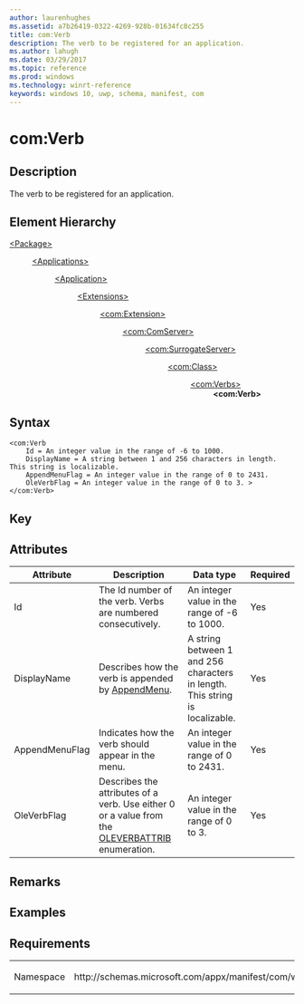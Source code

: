 ```yaml
---
author: laurenhughes
ms.assetid: a7b26419-0322-4269-928b-01634fc8c255
title: com:Verb
description: The verb to be registered for an application.
ms.author: lahugh
ms.date: 03/29/2017
ms.topic: reference
ms.prod: windows
ms.technology: winrt-reference
keywords: windows 10, uwp, schema, manifest, com
---
```



# com:Verb

## Description
The verb to be registered for an application.

## Element Hierarchy
<dl>
<dt><a href="element-package.md">&lt;Package&gt;</a></dt>
<dd>
<dl>
<dt><a href="element-applications.md">&lt;Applications&gt;</a></dt>
<dd>
<dl>
<dt><a href="element-application.md">&lt;Application&gt;</a></dt>
<dd>
<dl>
<dt><a href="element-1-extensions.md">&lt;Extensions&gt;</a></dt>
<dd>
<dl>
<dt><a href="element-com-extension.md">&lt;com:Extension&gt;</a></dt>
<dd>
<dl>
<dt><a href="element-com-comserver.md">&lt;com:ComServer&gt;</a></dt>
<dd>
<dl>
<dt><a href="element-com-surrogateserver.md">&lt;com:SurrogateServer&gt;</a></dt>
<dd>
<dl>
<dt><a href="element-com-surrogateserver-class.md">&lt;com:Class&gt;</a></dt>
<dd>
<dl>
<dt><a href="element-com-surrogate-verbs.md">&lt;com:Verbs&gt;</a></dt>
<dd><b>&lt;com:Verb&gt;</b></dd>
</dl>
</dd>
</dl>
</dd>
</dl>
</dd>
</dl>
</dd>
</dl>
</dd>
</dl>
</dd>
</dl>
</dd>
</dl>
</dd>
</dl>


## Syntax
```syntax
<com:Verb
    Id = An integer value in the range of -6 to 1000.
    DisplayName = A string between 1 and 256 characters in length. This string is localizable.
    AppendMenuFlag = An integer value in the range of 0 to 2431.
    OleVerbFlag = An integer value in the range of 0 to 3. >
</com:Verb>
```

## Key

## Attributes 

| Attribute | Description | Data type | Required |
|-----------|-------------|-----------|----------|
| Id | The Id number of the verb. Verbs are numbered consecutively. | An integer value in the range of -6 to 1000. | Yes |
| DisplayName | Describes how the verb is appended by [AppendMenu](https://msdn.microsoft.com/library/windows/desktop/ms647616.aspx). | A string between 1 and 256 characters in length. This string is localizable. | Yes |
| AppendMenuFlag | Indicates how the verb should appear in the menu. | An integer value in the range of 0 to 2431. | Yes |
| OleVerbFlag | Describes the attributes of a verb. Use either 0 or a value from the [OLEVERBATTRIB](https://msdn.microsoft.com/library/windows/desktop/ms686659.aspx) enumeration. | An integer value in the range of 0 to 3. | Yes |

## Remarks

## Examples

## Requirements
<table>
<colgroup>
<col width="50%" />
<col width="50%" />
</colgroup>
<tbody>
<tr class="odd">
<td><p>Namespace</p></td>
<td><p>http://schemas.microsoft.com/appx/manifest/com/windows10</p></td>
</tr>
</tbody>
</table>